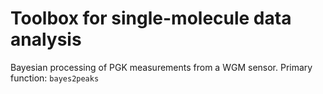 # Toolbox for single-molecule data analysis

Bayesian processing of PGK measurements from a WGM sensor. Primary function: `bayes2peaks`

